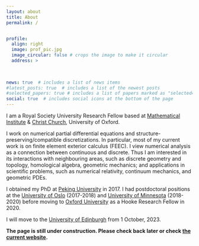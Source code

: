 ```yaml
---
layout: about
title: About
permalink: /


profile:
  align: right
  image: prof_pic.jpg
  image_circular: false # crops the image to make it circular
  address: >
  
  

news: true  # includes a list of news items
#latest_posts: true  # includes a list of the newest posts
#selected_papers: true # includes a list of papers marked as "selected={true}"
social: true  # includes social icons at the bottom of the page
---
```



I am a Royal Society University Research Fellow based at <a href='https://www.maths.ox.ac.uk'>Mathematical Institute</a> & <a href='https://www.chch.ox.ac.uk'>Christ Church</a>, University of Oxford.  

I work on numerical partial differential equations and structure-preserving/compatible discretizations. In particular, most of my current work is on finite element exterior calculus (FEEC). I view numerical analysis as a connection between continuous and discrete. Thus I am interested in its interactions with neighbouring areas, such as discrete geometry and topology, homological algebra, geometric mechanics; and applications in scientific problems, such as numerical relativity, continuum mechanics, and geometric PDEs.  

I obtained my PhD at <a href='https://bicmr.pku.edu.cn'>Peking University</a> in 2017. I had postdoctoral positions at the <a href='https://www.mn.uio.no/math/english/'>University of Oslo</a> (2017-2018) and <a href='https://cse.umn.edu/math'>   University of Minnesota</a> (2018-2020) before moving to <a href='https://www.maths.ox.ac.uk'>Oxford University</a> as a Hooke Research Fellow in 2020.

I will move to the [University of Edinburgh](https://www.maths.ed.ac.uk) from 1 October, 2023. 

<strong>The page is still under construction. Please check back later or check [the current website](https://www.maths.ox.ac.uk/people/kaibo.hu).</strong>
 
 


 
